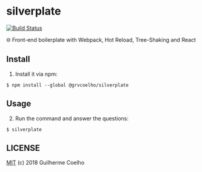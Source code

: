 # silverplate

[![Build Status](https://travis-ci.org/grvcoelho/silverplate.svg?branch=master)](https://travis-ci.org/grvcoelho/silverplate)

:globe_with_meridians: Front-end boilerplate with Webpack, Hot Reload, Tree-Shaking and React

## Install

1. Install it via npm:

  ```
  $ npm install --global @grvcoelho/silverplate
  ```

## Usage

2. Run the command and answer the questions:

  ```
  $ silverplate
  ```

## LICENSE

[MIT](https://github.com/grvcoelho/silverplate/blob/master/LICENSE) (c) 2018 Guilherme Coelho

